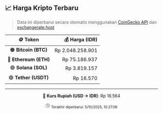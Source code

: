 

<!-- HARGA_KRIPTO -->
## 📈 Harga Kripto Terbaru

> Data ini diperbarui secara otomatis menggunakan [CoinGecko API](https://www.coingecko.com/) dan [exchangerate.host](https://exchangerate.host/)

<div align="center">

| 🪙 Token | 💰 Harga (IDR) |
|:------:|---------------:|
| 🟠 **Bitcoin (BTC)**   | Rp 2.048.258.901 |
| 🔵 **Ethereum (ETH)**  | Rp 75.186.937 |
| 🟣 **Solana (SOL)**    | Rp 3.819.157 |
| 🟢 **Tether (USDT)**   | Rp 16.570 |

---

💱 **Kurs Rupiah (USD → IDR)**: Rp 16.564

🕒 <sub>Terakhir diperbarui: 5/10/2025, 10.27.06</sub>

</div>
<!-- /HARGA_KRIPTO -->